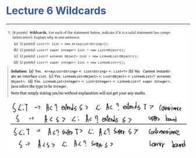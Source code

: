 # <font style="color:#3258a8">Lecture 6 Wildcards</font>
---

![600](../Attachment/Lecture%206%20Wildcards%20Question%20Example.png)

